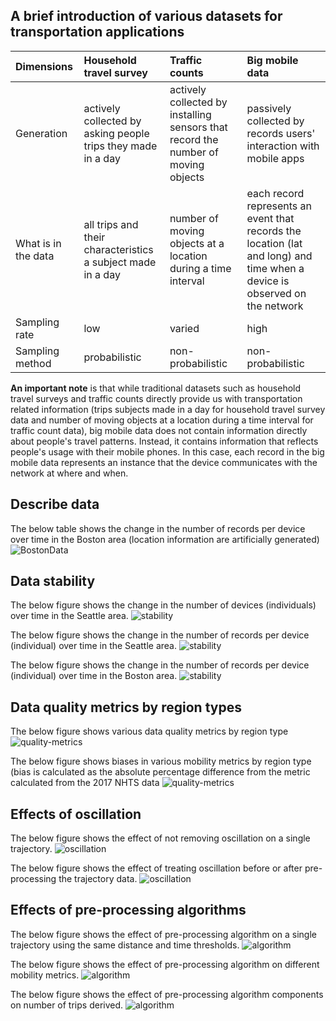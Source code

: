 ## A brief introduction of various datasets for transportation applications


| Dimensions      | Household travel survey | Traffic counts | Big mobile data |
| :---        |    :----   |          :--- |   :--- |
| Generation      | actively collected by asking people trips they made in a day | actively collected by installing sensors that record the number of moving objects   | passively collected by records users' interaction with mobile apps |
| What is in the data   | all trips and their characteristics a subject made in a day | number of moving objects at a location during a time interval  | each record represents an event that records the location (lat and long) and time when a device is observed on the network |
| Sampling rate | low | varied | high |
| Sampling method | probabilistic | non-probabilistic | non-probabilistic |

**An important note** is that while traditional datasets such as  household travel surveys and traffic counts directly provide us with transportation related information (trips subjects made in a day for household travel survey data and number of moving objects at a location during a time interval for traffic count data), big mobile data does not contain information directly about people's travel patterns. Instead, it contains information that reflects people's usage with their mobile phones. In this case, each record in the big mobile data represents an instance that the device communicates with the network at where and when. 


## Describe data
The below table shows the change in the number of records per device over time in the Boston area (location information are artificially generated)
![BostonData](https://github.com/bigdata4mobility/bigdata4mobility.github.io/blob/main/assets/describe-data-boston.png)

## Data stability
The below figure shows the change in the number of devices (individuals) over time in the Seattle area. 
![stability](https://github.com/bigdata4mobility/bigdata4mobility.github.io/blob/main/assets/data-stability-seattle.jpg)

The below figure shows the change in the number of records per device (individual) over time in the Seattle area. 
![stability](https://github.com/bigdata4mobility/bigdata4mobility.github.io/blob/main/assets/data-stability-seattle2.jpg)

The below figure shows the change in the number of records per device (individual) over time in the Boston area. 
![stability](https://github.com/bigdata4mobility/bigdata4mobility.github.io/blob/main/assets/data-stability-boston.png)

## Data quality metrics by region types
The below figure shows various data quality metrics by region type
![quality-metrics](https://github.com/bigdata4mobility/bigdata4mobility.github.io/blob/main/assets/data-quality-metrics-by-region-type.png)

The below figure shows biases in various mobility metrics by region type (bias is calculated as the absolute percentage difference from the metric calculated from the 2017 NHTS data
![quality-metrics](https://github.com/bigdata4mobility/bigdata4mobility.github.io/blob/main/assets/biases-in-mobility-metric-by-region-type.png)

## Effects of oscillation
The below figure shows the effect of not removing oscillation on a single trajectory. 
![oscillation](https://github.com/bigdata4mobility/bigdata4mobility.github.io/blob/main/assets/effect-of-oscillation.png)

The below figure shows the effect of treating oscillation before or after pre-processing the trajectory data. 
![oscillation](https://github.com/bigdata4mobility/bigdata4mobility.github.io/blob/main/assets/effect-of-pre-or-post-oscillation-treatment.png)

## Effects of pre-processing algorithms
The below figure shows the effect of pre-processing algorithm on a single trajectory using the same distance and time thresholds. 
![algorithm](https://github.com/bigdata4mobility/bigdata4mobility.github.io/blob/main/assets/effect-of-algorithm.png)

The below figure shows the effect of pre-processing algorithm on different mobility metrics. 
![algorithm](https://github.com/bigdata4mobility/bigdata4mobility.github.io/blob/main/assets/effect-of-algorithm-on-mobility-metric.png)

The below figure shows the effect of pre-processing algorithm components on number of trips derived. 
![algorithm](https://github.com/bigdata4mobility/bigdata4mobility.github.io/blob/main/assets/effect-of-algorithm-components-on-trips.png)